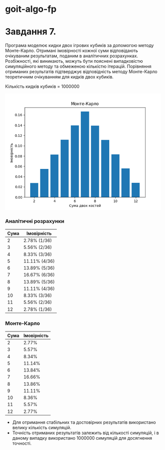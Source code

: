 # goit-algo-fp
# Завдання 7.
Програма моделює кидки двох ігрових кубиків за допомогою методу Монте-Карло. Отримані імовірності кожної суми відповідають очікуваним результатам, поданим в аналітичних розрахунках. Розбіжності, які виникають, можуть бути пояснені випадковістю симуляційного методу та обмеженою кількістю ітерацій. Порівняння отриманих результатів підтверджує відповідність методу Монте-Карло теоретичним очікуванням для кидків двох кубиків.

Кількість кидків кубиків = 1000000

![alt text](image.png)

### Аналітичні розрахунки
Сума | Імовірність
-----|------------
 2   | 2.78% (1/36)
 3   | 5.56% (2/36)
 4   | 8.33% (3/36)
 5   | 11.11% (4/36)
 6   | 13.89% (5/36)
 7   | 16.67% (6/36)
 8   | 13.89% (5/36)
 9   | 11.11% (4/36)
10   | 8.33% (3/36)
11   | 5.56% (2/36)
12   | 2.78% (1/36)

### Монте-Карло
Сума | Імовірність
-----|------------
 2   | 2.77%
 3   | 5.57%
 4   | 8.34%
 5   | 11.14%
 6   | 13.84%
 7   | 16.66%
 8   | 13.86%
 9   | 11.11%
10   | 8.36%
11   | 5.57%
12   | 2.77%

* Для отримання стабільних та достовірних результатів використано велику кількість симуляцій.
* Точність отриманих результатів залежить від кількості симуляцій, і в даному випадку використано 1000000 симуляцій для досягнення точності.
